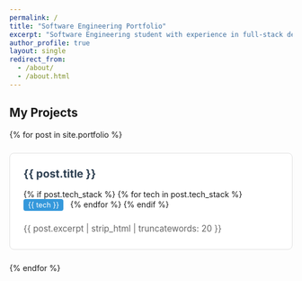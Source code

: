 ```yaml
---
permalink: /
title: "Software Engineering Portfolio"
excerpt: "Software Engineering student with experience in full-stack development, machine learning, IoT systems, and mobile app development."
author_profile: true
layout: single
redirect_from: 
  - /about/
  - /about.html
---
```


## My Projects

<div class="page__content">
  <div class="portfolio-grid">
  {% for post in site.portfolio %}
    <div class="portfolio-card">
      <a href="{{ post.url | relative_url }}" class="portfolio-link">
        <div class="portfolio-content">
          <h3>{{ post.title }}</h3>
          <div class="tech-stack">
            {% if post.tech_stack %}
              {% for tech in post.tech_stack %}
                <span class="tech-tag">{{ tech }}</span>
              {% endfor %}
            {% endif %}
          </div>
          <p>{{ post.excerpt | strip_html | truncatewords: 20 }}</p>
        </div>
      </a>
    </div>
  {% endfor %}
  </div>
</div>


<style>
/* --- Step 1: Create a two-column layout for the main content area --- */

/* * We are targeting the theme's main content wrapper, which holds both
 * the sidebar and your page content. Applying Flexbox here is key.
 * The selector #main is a common one, but may be different in your theme.
 */
#main {
  display: flex;
  justify-content: space-between;
}

/*
 * Force the sidebar to be visible and assign it a fixed width.
 * `flex: 0 0 280px` means it won't grow or shrink and will be 280px wide.
 */
.sidebar {
  display: block !important; /* Override any 'display: none' from the theme */
  flex: 0 0 280px; /* Adjust width as needed */
  margin-right: 2em; /* Adds some space between the sidebar and the grid */
}

/*
 * This is the theme's container for your page content. We tell it to
 * take up all the remaining flexible space. Your grid will live inside this.
 */
#main .archive {
  flex-grow: 1;
}


/* --- Step 2: Your existing styles for the portfolio grid --- */
/* (No changes needed here) */

.portfolio-grid {
  display: grid;
  grid-template-columns: repeat(auto-fit, minmax(300px, 1fr));
  gap: 1.5rem; /* Reduced gap slightly for better fit */
}

.portfolio-card {
  border: 1px solid #e1e1e1;
  border-radius: 8px;
  overflow: hidden;
  transition: transform 0.2s, box-shadow 0.2s;
  background: white;
}

.portfolio-card:hover {
  transform: translateY(-2px);
  box-shadow: 0 4px 12px rgba(0,0,0,0.1);
}

.portfolio-link {
  text-decoration: none;
  color: inherit;
  display: block;
}

.portfolio-content {
  padding: 1.5rem;
}

.portfolio-content h3 {
  margin: 0 0 1rem 0;
  color: #2c3e50;
  font-size: 1.2rem;
}

.tech-stack {
  margin-bottom: 1rem;
}

.tech-tag {
  display: inline-block;
  background: #3498db;
  color: white;
  padding: 0.2rem 0.5rem;
  border-radius: 4px;
  font-size: 0.8rem;
  margin-right: 0.5rem;
  margin-bottom: 0.3rem;
}

.portfolio-content p {
  color: #666;
  line-height: 1.5;
  margin: 0;
  font-size: 0.95rem;
}


/* --- Step 3: Ensure it looks good on mobile phones --- */
@media (max-width: 768px) {
  #main {
    display: block; /* Stack the content and sidebar on mobile */
  }
  .sidebar {
    display: none !important; /* Hide the sidebar on mobile */
  }
  .portfolio-grid {
    grid-template-columns: 1fr;
    gap: 1.5rem;
  }
}
</style>